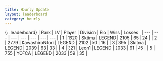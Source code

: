 ```yaml
---
title: Hourly Update
layout: leaderboard
category: hourly
---
```


{: .leaderboard}
| Rank | LV | Player | Division | Elo | Wins | Losses |
| --- | --- | --- | --- | --- | --- | --- |
| <span data-change="0">1</span> | 1620 | <span title="ID: 353063">Sktima</span> | LEGEND | <span data-change="0">2105</span> | <span data-change="0">65</span> | <span data-change="0">24</span> |
| <span data-change="0">2</span> | 2779 | <span title="ID: 164871">KawashiroNitori</span> | LEGEND | <span data-change="0">2102</span> | <span data-change="0">50</span> | <span data-change="0">16</span> |
| <span data-change="0">3</span> | 395 | <span title="ID: 402846">Skitma</span> | LEGEND | <span data-change="0">2039</span> | <span data-change="0">63</span> | <span data-change="0">33</span> |
| <span data-change="0">4</span> | 321 | <span title="ID: 538611">Leon1</span> | LEGEND | <span data-change="-4">2033</span> | <span data-change="1">91</span> | <span data-change="1">45</span> |
| <span data-change="0">5</span> | 755 | <span title="ID: 650820">YOFCA</span> | LEGEND | <span data-change="0">2033</span> | <span data-change="0">59</span> | <span data-change="0">35</span> |